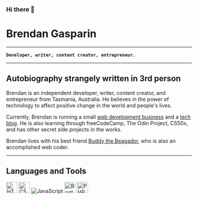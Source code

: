 ### Hi there 👋

# Brendan Gasparin

---

**`Developer, writer, content creator, entrepreneur.`**

---

## Autobiography strangely written in 3rd person

Brendan is an independent developer, writer, content creator, and entrepreneur from Tasmania, Australia. He believes in the power of technology to affect positive change in the world and people's lives.

Currently, Brendan is running a small [web development business](https://cyborgplatypus.com.au/) and a [tech blog](https://brendangasparin.com.au/blog/). He is also learning through freeCodeCamp, The Odin Project, CS50x, and has other secret side projects in the works.

Brendan lives with his best friend [Buddy the Beagador](https://brendangasparin.github.io/buddy/), who is also an accomplished web coder.

---

## Languages and Tools

<div style="display:flexbox;justify-content:space-evenly;">
  <img src="https://cdn.jsdelivr.net/gh/devicons/devicon@latest/icons/html5/html5-plain-wordmark.svg" alt="HTML5" width=30 />
  <img src="https://cdn.jsdelivr.net/gh/devicons/devicon@latest/icons/css3/css3-plain-wordmark.svg" alt="CSS3" width=30 />
  <img src="https://cdn.jsdelivr.net/gh/devicons/devicon@latest/icons/javascript/javascript-plain.svg" alt="JavaScript" />
  <img src="https://cdn.jsdelivr.net/gh/devicons/devicon@latest/icons/bootstrap/bootstrap-original-wordmark.svg" alt="Bootstrap" width=30 />
  <img src="https://cdn.jsdelivr.net/gh/devicons/devicon@latest/icons/php/php-original.svg" alt="PHP" width=30 />
</div>

<!--
**BrendanGasparin/BrendanGasparin** is a ✨ _special_ ✨ repository because its `README.md` (this file) appears on your GitHub profile.

Here are some ideas to get you started:

- 🔭 I’m currently working on ...
- 🌱 I’m currently learning ...
- 👯 I’m looking to collaborate on ...
- 🤔 I’m looking for help with ...
- 💬 Ask me about ...
- 📫 How to reach me: ...
- 😄 Pronouns: ...
- ⚡ Fun fact: ...
-->
